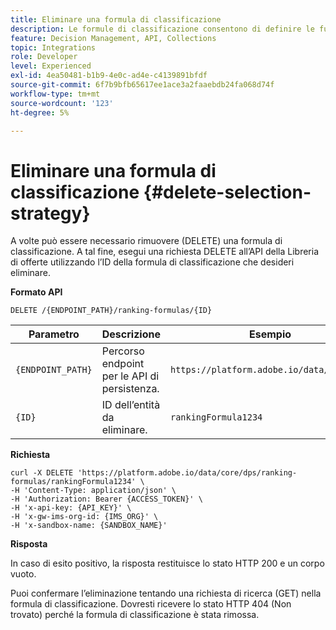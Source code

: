 ```yaml
---
title: Eliminare una formula di classificazione
description: Le formule di classificazione consentono di definire le funzioni per il punteggio, utilizzate per classificare gli elementi.
feature: Decision Management, API, Collections
topic: Integrations
role: Developer
level: Experienced
exl-id: 4ea50481-b1b9-4e0c-ad4e-c4139891bfdf
source-git-commit: 6f7b9bfb65617ee1ace3a2faaebdb24fa068d74f
workflow-type: tm+mt
source-wordcount: '123'
ht-degree: 5%

---
```


# Eliminare una formula di classificazione {#delete-selection-strategy}

A volte può essere necessario rimuovere (DELETE) una formula di classificazione. A tal fine, esegui una richiesta DELETE all’API della Libreria di offerte utilizzando l’ID della formula di classificazione che desideri eliminare.

**Formato API**

```http
DELETE /{ENDPOINT_PATH}/ranking-formulas/{ID}
```

| Parametro | Descrizione | Esempio |
| --------- | ----------- | ------- |
| `{ENDPOINT_PATH}` | Percorso endpoint per le API di persistenza. | `https://platform.adobe.io/data/core/dps` |
| `{ID}` | ID dell’entità da eliminare. | `rankingFormula1234` |

**Richiesta**

```shell
curl -X DELETE 'https://platform.adobe.io/data/core/dps/ranking-formulas/rankingFormula1234' \
-H 'Content-Type: application/json' \
-H 'Authorization: Bearer {ACCESS_TOKEN}' \
-H 'x-api-key: {API_KEY}' \
-H 'x-gw-ims-org-id: {IMS_ORG}' \
-H 'x-sandbox-name: {SANDBOX_NAME}'
```

**Risposta**

In caso di esito positivo, la risposta restituisce lo stato HTTP 200 e un corpo vuoto.

Puoi confermare l’eliminazione tentando una richiesta di ricerca (GET) nella formula di classificazione. Dovresti ricevere lo stato HTTP 404 (Non trovato) perché la formula di classificazione è stata rimossa.
